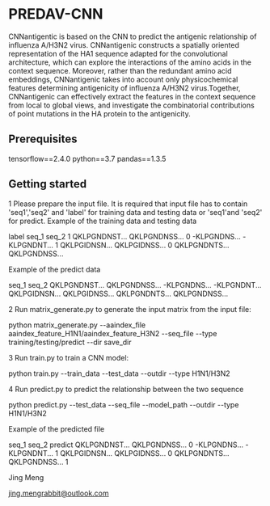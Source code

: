 # PREDAV-CNN

CNNantigentic is based on the CNN to predict the antigenic relationship of influenza A/H3N2 virus. CNNantigenic constructs a spatially oriented representation of the HA1 sequence adapted for the convolutional architecture, which can explore the interactions of the amino acids in the context sequence. Moreover, rather than the redundant amino acid embeddings, CNNantigenic takes into account only physicochemical features determining antigenicity of influenza A/H3N2 virus.Together, CNNantigenic can effectively extract the features in the context sequence from local to global views, and investigate the combinatorial contributions of point mutations in the HA protein to the antigenicity.

## Prerequisites

tensorflow==2.4.0
python==3.7
pandas==1.3.5


## Getting started
1 Please prepare the input file. It is required that input file has to contain 'seq1','seq2' and 'label' for training data and testing data or 'seq1'and 'seq2' for predict.
Example of the training data and testing data

label	seq_1	seq_2
1	QKLPGNDNST...	QKLPGNDNSS...
0	-KLPGNDNS...	-KLPGNDNT...
1	QKLPGIDNSN...	QKLPGIDNSS...
0	QKLPGNDNTS...	QKLPGNDNSS...

Example of the predict data

seq_1	seq_2
QKLPGNDNST...	QKLPGNDNSS...
-KLPGNDNS...	-KLPGNDNT...
QKLPGIDNSN...	QKLPGIDNSS...
QKLPGNDNTS...	QKLPGNDNSS...


2 Run matrix_generate.py to generate the input matrix from the input file:

python matrix_generate.py 
--aaindex_file aaindex_feature_H1N1/aaindex_feature_H3N2
--seq_file 
--type training/testing/predict
--dir save_dir


3 Run train.py to train a CNN model:

python train.py
--train_data 
--test_data 
--outdir 
--type H1N1/H3N2

4 Run predict.py to predict the relationship between the two sequence 

python predict.py
--test_data 
--seq_file 
--model_path 
--outdir 
--type H1N1/H3N2

Example of the predicted file

seq_1	seq_2	predict
QKLPGNDNST...	QKLPGNDNSS...	0
-KLPGNDNS...	-KLPGNDNT...	1
QKLPGIDNSN...	QKLPGIDNSS...	0
QKLPGNDNTS...	QKLPGNDNSS...	1



Jing Meng<br>

jing.mengrabbit@outlook.com<br>

